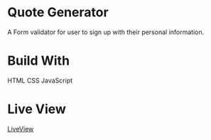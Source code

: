 # Quote Generator

A Form validator for user to sign up with their personal information.

# Build With

HTML
CSS
JavaScript


# Live View

[LiveView](https://defeinium.github.io/form-validator/ "Form Validator")
